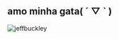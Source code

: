 ## amo minha gata( ´ ▽ ` )
<img src="https://www.irishtimes.com/resizer/v2/7WOCB2V7IT5DEZ6LPXCR3LFHYY.jpg?auth=049dfdd562154c53ff3fa42601f008ee4382c7a317faa94641059d6c69bb0ed2&smart=true&width=1600&height=900" alt="jeffbuckley" style="pointer-events:none">


<!--
**mateusbobao/mateusbobao** is a ✨ _special_ ✨ repository because its `README.md` (this file) appears on your GitHub profile.

Here are some ideas to get you started:

- 🔭 I’m currently working on ...
- 🌱 I’m currently learning ...
- 👯 I’m looking to collaborate on ...
- 🤔 I’m looking for help with ...
- 💬 Ask me about ...
- 📫 How to reach me: ...
- 😄 Pronouns: ...
- ⚡ Fun fact: ...
-->

